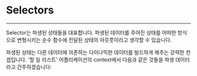 # Selectors

---

Selector는 파생된 상태들을 대표합니다. 파생된 데이터를 주어진 상태를 어떠한 방식으로 변형시키는 순수 함수에 전달된 상태의 아웃풋이라고 생각할 수 있습니다.

파생된 상태는 다른 데이터에 의존하는 다이나믹한 데이터를 빌드하게 해주는 강력한 컨셉입니다. '할 일 리스트' 어플리케이션의 context에서 다음과 같은 것들을 파생 데이터라고 간주하겠습니다: